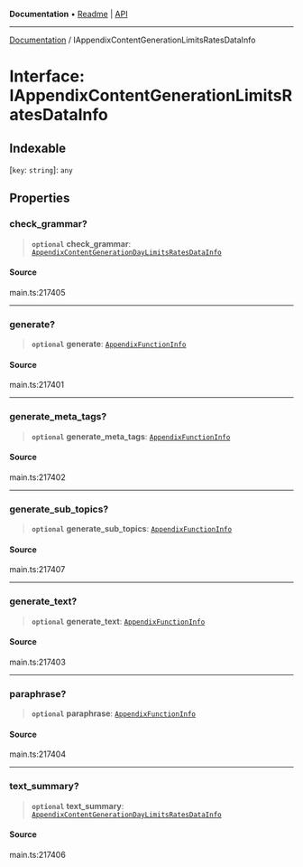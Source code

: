 **Documentation** • [Readme](../README.md) \| [API](../globals.md)

***

[Documentation](../README.md) / IAppendixContentGenerationLimitsRatesDataInfo

# Interface: IAppendixContentGenerationLimitsRatesDataInfo

## Indexable

 \[`key`: `string`\]: `any`

## Properties

### check\_grammar?

> **`optional`** **check\_grammar**: [`AppendixContentGenerationDayLimitsRatesDataInfo`](../classes/AppendixContentGenerationDayLimitsRatesDataInfo.md)

#### Source

main.ts:217405

***

### generate?

> **`optional`** **generate**: [`AppendixFunctionInfo`](../classes/AppendixFunctionInfo.md)

#### Source

main.ts:217401

***

### generate\_meta\_tags?

> **`optional`** **generate\_meta\_tags**: [`AppendixFunctionInfo`](../classes/AppendixFunctionInfo.md)

#### Source

main.ts:217402

***

### generate\_sub\_topics?

> **`optional`** **generate\_sub\_topics**: [`AppendixFunctionInfo`](../classes/AppendixFunctionInfo.md)

#### Source

main.ts:217407

***

### generate\_text?

> **`optional`** **generate\_text**: [`AppendixFunctionInfo`](../classes/AppendixFunctionInfo.md)

#### Source

main.ts:217403

***

### paraphrase?

> **`optional`** **paraphrase**: [`AppendixFunctionInfo`](../classes/AppendixFunctionInfo.md)

#### Source

main.ts:217404

***

### text\_summary?

> **`optional`** **text\_summary**: [`AppendixContentGenerationDayLimitsRatesDataInfo`](../classes/AppendixContentGenerationDayLimitsRatesDataInfo.md)

#### Source

main.ts:217406
